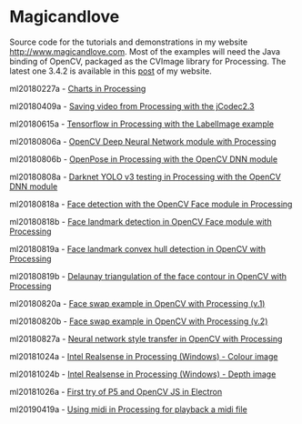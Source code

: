 # Magicandlove
Source code for the tutorials and demonstrations in my website http://www.magicandlove.com. Most of the examples will need the Java binding of OpenCV, packaged as the CVImage library for Processing. The latest one 3.4.2 is available in this [post](http://www.magicandlove.com/blog/2018/07/20/opencv-3-4-2-java-build/) of my website.

ml20180227a - [Charts in Processing](http://www.magicandlove.com/blog/2018/02/27/charts-in-processing/)

ml20180409a - [Saving video from Processing with the jCodec2.3](http://www.magicandlove.com/blog/2018/04/09/saving-video-from-processing-with-the-jcodec-2-3/)

ml20180615a - [Tensorflow in Processing with the LabelImage example](http://www.magicandlove.com/blog/2018/06/15/tensorflow-in-processing-with-the-labelimage-example/)

ml20180806a - [OpenCV Deep Neural Network module with Processing](http://www.magicandlove.com/blog/2018/08/06/deep-neural-network-dnn-module-with-processing/)

ml20180806b - [OpenPose in Processing with the OpenCV DNN module](http://www.magicandlove.com/blog/2018/08/06/openpose-in-processing-and-opencv-dnn/)

ml20180808a - [Darknet YOLO v3 testing in Processing with the OpenCV DNN module](http://www.magicandlove.com/)

ml20180818a - [Face detection with the OpenCV Face module in Processing](http://www.magicandlove.com/blog/2018/08/18/face-detection-with-the-opencv-face-module-in-processing/)

ml20180818b - [Face landmark detection in OpenCV Face module with Processing](http://www.magicandlove.com/blog/2018/08/19/face-landmark-detection-in-opencv-face-module-with-processing/)

ml20180819a - [Face landmark convex hull detection in OpenCV with Processing](http://www.magicandlove.com/blog/2018/08/20/face-landmark-convex-hull-detection-in-opencv-with-processing/)

ml20180819b - [Delaunay triangulation of the face contour in OpenCV with Processing](http://www.magicandlove.com/blog/2018/08/20/delaunay-triangulation-of-the-face-contour-in-opencv-with-processing/)

ml20180820a - [Face swap example in OpenCV with Processing (v.1)](http://www.magicandlove.com/blog/2018/08/20/face-swap-example-in-opencv-with-processing-v-1/)

ml20180820b - [Face swap example in OpenCV with Processing (v.2)](http://www.magicandlove.com/blog/2018/08/20/face-swap-example-in-opencv-with-processing-v-2/)

ml20180827a - [Neural network style transfer in OpenCV with Processing](http://www.magicandlove.com/blog/2018/08/27/neural-network-style-transfer-in-opencv-with-processing/)

ml20181024a - [Intel Realsense in Processing (Windows) - Colour image](http://www.magicandlove.com/blog/2018/10/24/intel-realsense-colour-image-in-processing-windows-only/)

ml20181024b - [Intel Realsense in Processing (Windows) - Depth image](http://www.magicandlove.com/blog/2018/10/24/intel-realsense-depth-image-in-processing-windows-only/)

ml20181026a - [First try of P5 and OpenCV JS in Electron](http://www.magicandlove.com/blog/2018/10/26/first-try-of-p5-and-opencv-js-in-electron/)

ml20190419a - [Using midi in Processing for playback a midi file](http://www.magicandlove.com/blog/2019/04/20/using-midi-in-processing-for-playback/)
